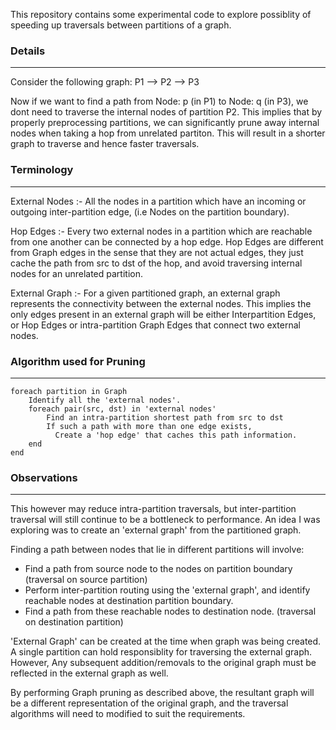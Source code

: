 This repository contains some experimental code to explore possiblity of speeding up traversals between partitions of a graph.

### Details
------------

Consider the following graph:
  P1 -->  P2 --> P3

Now if we want to find a path from Node: p (in P1) to Node: q (in P3), we dont need to traverse the internal nodes of partition P2.
This implies that by properly preprocessing partitions, we can significantly prune away internal nodes when taking a hop from unrelated
partiton. This will result in a shorter graph to traverse and hence faster traversals.

### Terminology
----------------

External Nodes :- All the nodes in a partition which have an incoming or outgoing inter-partition edge, (i.e Nodes on the partition boundary).

Hop Edges :- Every two external nodes in a partition which are reachable from one another can be connected by a hop edge.
             Hop Edges are different from Graph edges in the sense that they are not actual edges, they just cache the path from
             src to dst of the hop, and avoid traversing internal nodes for an unrelated partition.

External Graph :- For a given partitioned graph, an external graph represents the connectivity between the external nodes. This implies 
                  the only edges present in an external graph will be either Interpartition Edges, or Hop Edges or intra-partition 
                  Graph Edges that connect two external nodes.

### Algorithm used for Pruning
------------------------------

    foreach partition in Graph
        Identify all the 'external nodes'.
        foreach pair(src, dst) in 'external nodes'
            Find an intra-partition shortest path from src to dst
            If such a path with more than one edge exists,
              Create a 'hop edge' that caches this path information.
        end
    end

### Observations
----------------

This however may reduce intra-partition traversals, but inter-partition traversal will still continue to be a bottleneck to performance.
An idea I was exploring was to create an 'external graph' from the partitioned graph.

Finding a path between nodes that lie in different partitions will involve:
* Find a path from source node to the nodes on partition boundary (traversal on source partition)
* Perform inter-partition routing using the 'external graph', and identify reachable nodes at destination partition boundary.
* Find a path from these reachable nodes to destination node. (traversal on destination partition)

'External Graph' can be created at the time when graph was being created. A single partition can hold responsiblity for traversing the external graph.
However, Any subsequent addition/removals to the original graph must be reflected in the external graph as well.

By performing Graph pruning as described above, the resultant graph will be a different representation of the original graph, and the traversal algorithms
will need to modified to suit the requirements.

